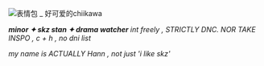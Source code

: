 ![表情包 _ 好可爱的chiikawa](https://github.com/user-attachments/assets/0b79d0d9-108c-47c8-86bf-ec0c359f819c)

***minor ✦ skz stan ✦ drama watcher*** *int freely , STRICTLY DNC. NOR TAKE INSPO , c + h , no dni list*

*my name is ACTUALLY Hann , not just 'i like skz'*
